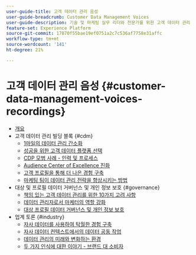 ```yaml
---
user-guide-title: 고객 데이터 관리 음성
user-guide-breadcrumb: Customer Data Management Voices
user-guide-description: 기술 및 마케팅 실무 리더와 전문가를 위한 고객 데이터 관리 대상
feature-set: Experience Platform
source-git-commit: 17070f55bae19ef0751a2c7c536af7758e31affc
workflow-type: tm+mt
source-wordcount: '141'
ht-degree: 21%

---
```



# 고객 데이터 관리 음성 {#customer-data-management-voices-recordings}

+ [개요](overview.md)
+ 고객 데이터 관리 빌딩 블록 {#cdm}
   + [1마일의 데이터 관리 간소화](cdm/first-mile.md)
   + [성공을 위한 고객 데이터 플랫폼 선택](cdm/cdp-success.md)
   + [CDP 모범 사례 - 인력 및 프로세스](cdm/people-and-process.md)
   + [Audience Center of Excellence 진화](cdm/evolving-your-audience-center-of-excellence.md)
   + [고객 프로필을 통해 더 나은 경험 구축](cdm/building-better-experiences-with-customer-profiles.md)
   + [마케팅 팀이 데이터 관리 전략을 향상시키는 방법](cdm/how-marketing-teams-are-improving-data-management-strategies.md)
+ 대상 및 프로필 데이터 거버넌스 및 개인 정보 보호 {#governance}
   + [책임 있는 고객 데이터 관리를 위한 10가지 고려 사항](https://experienceleague.adobe.com/docs/platform-learn/tutorials/privacy/ten-considerations-for-responsible-customer-data-management.html)
   + [데이터 관리자로서 마케터의 역할 강화](https://experienceleague.adobe.com/docs/platform-learn/tutorials/privacy/elevating-the-marketers-role-as-a-data-steward.html)
   + [대상 프로필 데이터 거버넌스 및 개인 정보 보호](governance/healthcare-shield.md)
+ 업계 토론 {#industry}
   + [자사 데이터를 사용하여 탁월한 경험 구축](industry/build-superb-experiences-with-your-first-party-data.md)
   + [자사 데이터 컨텍스트에서의 데이터 공동 작업](industry/data-collaboration-in-the-first-party-data-context.md)
   + [데이터 관리의 미래와 변화하는 환경](industry/the-future-of-data-management-and-the-changing-environment.md)
   + [두 가지 인식에 대한 이야기 - 브랜드 대 소비자](industry/brands-vs-consumers.md)

